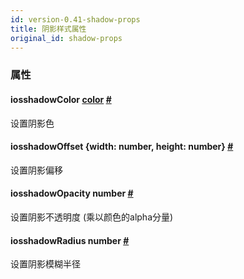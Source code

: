 ```yaml
---
id: version-0.41-shadow-props
title: 阴影样式属性
original_id: shadow-props
---
```


### 属性

<div class="props">
    <div class="prop"><h4 class="propTitle"><a class="anchor" name="shadowcolor"></a><span class="platform">ios</span>shadowColor
        <span class="propType"><a href="docs/colors.html">color</a></span> <a class="hash-link" href="shadow-props.html#shadowcolor">#</a>
    </h4>
        <div><p>设置阴影色</p></div>
    </div>
    <div class="prop"><h4 class="propTitle"><a class="anchor" name="shadowoffset"></a><span class="platform">ios</span>shadowOffset
        <span class="propType">{width: number, height: number}</span> <a class="hash-link" href="shadow-props.html#shadowoffset">#</a>
    </h4>
        <div><p>设置阴影偏移</p></div>
    </div>
    <div class="prop"><h4 class="propTitle"><a class="anchor" name="shadowopacity"></a><span class="platform">ios</span>shadowOpacity
        <span class="propType">number</span> <a class="hash-link" href="shadow-props.html#shadowopacity">#</a></h4>
        <div><p>设置阴影不透明度 (乘以颜色的alpha分量)</p></div>
    </div>
    <div class="prop"><h4 class="propTitle"><a class="anchor" name="shadowradius"></a><span class="platform">ios</span>shadowRadius
        <span class="propType">number</span> <a class="hash-link" href="shadow-props.html#shadowradius">#</a></h4>
        <div><p>设置阴影模糊半径</p></div>
    </div>
</div>